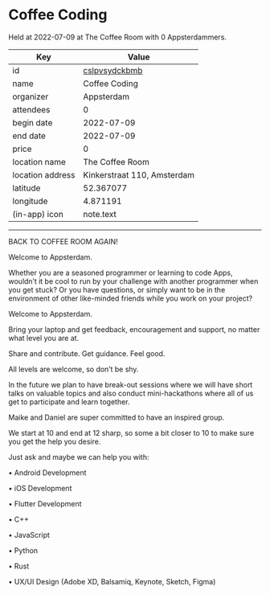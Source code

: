 # Coffee Coding
Held at 2022-07-09 at The Coffee Room with 0 Appsterdammers.
        
|Key|Value
|---|---|
|id|[cslpvsydckbmb](https://www.meetup.com/appsterdam/events/cslpvsydckbmb/)|
|name|Coffee Coding|
|organizer|Appsterdam|
|attendees|0|
|begin date|2022-07-09|
|end date|2022-07-09|
|price|0|
|location name|The Coffee Room|
|location address|Kinkerstraat 110, Amsterdam|
|latitude|52.367077|
|longitude|4.871191|
|(in-app) icon|note.text|

---

BACK TO COFFEE ROOM AGAIN!

Welcome to Appsterdam.

Whether you are a seasoned programmer or learning to code Apps, wouldn’t it be cool to run by your challenge with another programmer when you get stuck? Or you have questions, or simply want to be in the environment of other like-minded friends while you work on your project?

Welcome to Appsterdam.

Bring your laptop and get feedback, encouragement and support, no matter what level you are at.

Share and contribute. Get guidance. Feel good.

All levels are welcome, so don’t be shy.

In the future we plan to have break-out sessions where we will have short talks on valuable topics and also conduct mini-hackathons where all of us get to participate and learn together.

Maike and Daniel are super committed to have an inspired group.

We start at 10 and end at 12 sharp, so some a bit closer to 10 to make sure you get the help you desire.

Just ask and maybe we can help you with:

• Android Development

• iOS Development

• Flutter Development

• C++

• JavaScript

• Python

• Rust

• UX/UI Design (Adobe XD, Balsamiq, Keynote, Sketch, Figma)
